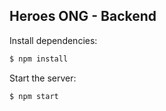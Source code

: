 ## Heroes ONG - Backend

  Install dependencies:

```bash
$ npm install
```

  Start the server:

```bash
$ npm start
```
